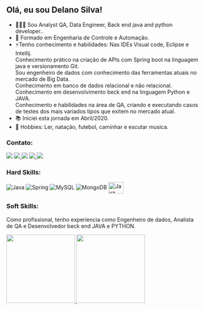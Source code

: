 
## Olá, eu sou Delano Silva!  

- 👨🏼‍💻 Sou Analyst QA, Data Engineer, Back end java and python developer.. <br>
- 🎯 Formado em Engenharia de Controle e Automação. <br>
- ⚡Tenho conhecimento e habilidades:
Nas IDEs Visual code, Eclipse e Intellij. <br>
Conhecimento prático na criação de APIs com Spring boot na linguagem java e versionamento Git. <br>
Sou engenheiro de dados com conhecimento das ferramentas atuais no mercado de Big Data. <br>
Conhecimento em banco de dados relacional e não relacional. <br>
Conhecimento em desenvolvimento beck end na linguagem Python e JAVA. <br>
Conhecimento e habilidades na área de QA, criando e executando casos de testes dos mais variados tipos que exitem no mercado atual. <br>
- 📚 Iniciei esta jornada em Abril/2020. <br>
- 🎺 Hobbies: Ler, natação, futebol, caminhar e escutar musica.<br>

### Contato:
[<img src="https://img.shields.io/badge/linkedin-%230077B5.svg?&style=for-the-badge&logo=linkedin&logoColor=white" />](https://www.linkedin.com/in/delano-silva-2bb70555/)
<a href="https://wa.me/5571991397684" alt="WhatsApp" target="_blank"> <img src="https://img.shields.io/badge/WhatsApp-25D366?style=for-the-badge&logo=whatsapp&logoColor=white"/> </a>
[<img src="https://img.shields.io/badge/Telegram-2CA5E0?style=for-the-badge&logo=telegram&logoColor=white" />](https://t.me/@desenvolvedo)
<a href="mailto:delanosilva_182@hotmail.com?subject=Hello Mr. Delano Silva" target="_blank"> <img src="https://img.shields.io/badge/Microsoft_Outlook-0078D4?style=for-the-badge&logo=microsoft-outlook&logoColor=white"/> </a>
<a href="mailto:delosgs@gmail.com?subject=Hello Mr. Delano Silva" target="_blank"> <img src="https://img.shields.io/badge/Gmail-D14836?style=for-the-badge&logo=gmail&logoColor=white"/> </a>

### Hard Skills:
![Java](https://img.shields.io/badge/Java-ED8B00?style=for-the-badge&logo=java&logoColor=white) ![Spring](https://img.shields.io/badge/Spring-6DB33F?style=for-the-badge&logo=spring&logoColor=white) ![MySQL](https://img.shields.io/badge/MySQL-00000F?style=for-the-badge&logo=mysql&logoColor=white) ![MongoDB](https://img.shields.io/badge/MongoDB-4EA94B?style=for-the-badge&logo=mongodb&logoColor=white) <img align="center" alt="Java" height="30" width="40" src="https://camo.githubusercontent.com/20ffa1c9a31e2c991c8b52b0cb7be938de51db4b7a9299658fef28efb0cc845a/68747470733a2f2f63646e2e6a7364656c6976722e6e65742f67682f64657669636f6e732f64657669636f6e2f69636f6e732f6a6176612f6a6176612d6f726967696e616c2e737667" data-canonical-src="https://cdn.jsdelivr.net/gh/devicons/devicon/icons/java/java-original.svg" style="max-width: 100%;">


### Soft Skills:
Como profissional, tenho experiencia como Engenheiro de dados, Analista de QA e Desenvolvedor beck end JAVA e PYTHON.<br>

<div>
<a href="https://github.com/Delosgs">
<img height="180em" src="https://github-readme-stats.vercel.app/api/top-langs/?username=Delosgs&layout=compact&langs_count=7&theme=dracula"/>
<img height="180em" src="https://github-readme-stats.vercel.app/api?username=Delosgs&show_icons=true&theme=dracula&include_all_commits=true&count_private=true"/>
</div>
  
  
  
